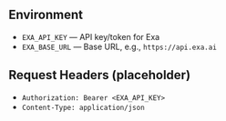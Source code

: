 <!--
Explainer: Exa API authentication overview.

# TODO: Replace placeholders with official details via Rube MCP.
-->

## Environment

- `EXA_API_KEY` — API key/token for Exa
- `EXA_BASE_URL` — Base URL, e.g., `https://api.exa.ai`

## Request Headers (placeholder)

- `Authorization: Bearer <EXA_API_KEY>`
- `Content-Type: application/json`

